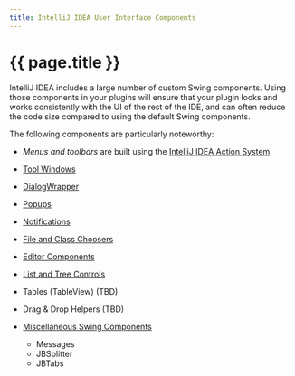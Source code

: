```yaml
---
title: IntelliJ IDEA User Interface Components
---
```


<!--
INITIAL_SOURCE https://confluence.jetbrains.com/display/IDEADEV/IntelliJ+IDEA+User+Interface+Components
-->

# {{ page.title }}

IntelliJ IDEA includes a large number of custom Swing components. Using those components in your plugins will ensure that your plugin looks and works consistently with the UI of the rest of the IDE, and can often reduce the code size compared to using the default Swing components.

The following components are particularly noteworthy:

*  *Menus and toolbars*  are built using the [IntelliJ IDEA Action System](action_system.html)
*  [Tool Windows](tool_windows.html)
*  [DialogWrapper](dialog_wrapper.html)
*  [Popups](popups.html)
*  [Notifications](notifications.html)
*  [File and Class Choosers](file_and_class_choosers.html)
*  [Editor Components](editor_components.html)
*  [List and Tree Controls](lists_and_trees.html)
*  Tables (TableView) (TBD)
*  Drag & Drop Helpers (TBD)
*  [Miscellaneous Swing Components](misc_swing_components.html)

    *  Messages
    *  JBSplitter
    *  JBTabs

